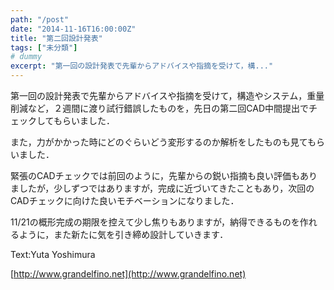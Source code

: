 ```yaml
---
path: "/post"
date: "2014-11-16T16:00:00Z"
title: "第二回設計発表"
tags: ["未分類"]
# dummy
excerpt: "第一回の設計発表で先輩からアドバイスや指摘を受けて，構..."
---
```




[](16-1.jpg)

第一回の設計発表で先輩からアドバイスや指摘を受けて，構造やシステム，重量削減など，２週間に渡り試行錯誤したものを，先日の第二回CAD中間提出でチェックしてもらいました．

また，力がかかった時にどのぐらいどう変形するのか解析をしたものも見てもらいました．

緊張のCADチェックでは前回のように，先輩からの鋭い指摘も良い評価もありましたが，少しずつではありますが，完成に近づいてきたこともあり，次回のCADチェックに向けた良いモチベーションになりました．

11/21の概形完成の期限を控えて少し焦りもありますが，納得できるものを作れるように，また新たに気を引き締め設計していきます．

Text:Yuta Yoshimura

[http://www.grandelfino.net](http://www.grandelfino.net)

